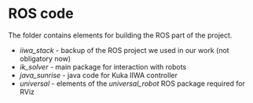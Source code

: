 # ROS code

The folder contains elements for building the ROS part of the project. 

* _iiwa_stack_ - backup of the ROS project we used in our work (not obligatory now)
* _ik_solver_ - main package for interaction with robots 
* _java_sunrise_ - java code for Kuka IIWA controller
* _universal_ - elements of the _universal_robot_ ROS package required for RViz  